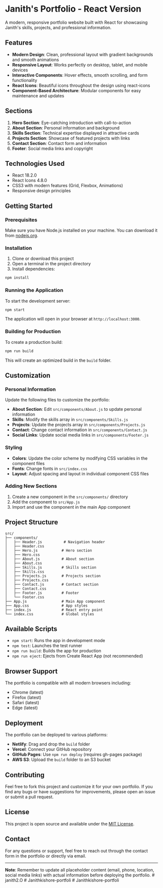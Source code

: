 # Janith's Portfolio - React Version

A modern, responsive portfolio website built with React for showcasing Janith's skills, projects, and professional information.

## Features

- **Modern Design**: Clean, professional layout with gradient backgrounds and smooth animations
- **Responsive Layout**: Works perfectly on desktop, tablet, and mobile devices
- **Interactive Components**: Hover effects, smooth scrolling, and form functionality
- **React Icons**: Beautiful icons throughout the design using react-icons
- **Component-Based Architecture**: Modular components for easy maintenance and updates

## Sections

1. **Hero Section**: Eye-catching introduction with call-to-action
2. **About Section**: Personal information and background
3. **Skills Section**: Technical expertise displayed in attractive cards
4. **Projects Section**: Showcase of featured projects with links
5. **Contact Section**: Contact form and information
6. **Footer**: Social media links and copyright

## Technologies Used

- React 18.2.0
- React Icons 4.8.0
- CSS3 with modern features (Grid, Flexbox, Animations)
- Responsive design principles

## Getting Started

### Prerequisites

Make sure you have Node.js installed on your machine. You can download it from [nodejs.org](https://nodejs.org/).

### Installation

1. Clone or download this project
2. Open a terminal in the project directory
3. Install dependencies:

```bash
npm install
```

### Running the Application

To start the development server:

```bash
npm start
```

The application will open in your browser at `http://localhost:3000`.

### Building for Production

To create a production build:

```bash
npm run build
```

This will create an optimized build in the `build` folder.

## Customization

### Personal Information

Update the following files to customize the portfolio:

- **About Section**: Edit `src/components/About.js` to update personal information
- **Skills**: Modify the skills array in `src/components/Skills.js`
- **Projects**: Update the projects array in `src/components/Projects.js`
- **Contact**: Change contact information in `src/components/Contact.js`
- **Social Links**: Update social media links in `src/components/Footer.js`

### Styling

- **Colors**: Update the color scheme by modifying CSS variables in the component files
- **Fonts**: Change fonts in `src/index.css`
- **Layout**: Adjust spacing and layout in individual component CSS files

### Adding New Sections

1. Create a new component in the `src/components/` directory
2. Add the component to `src/App.js`
3. Import and use the component in the main App component

## Project Structure

```
src/
├── components/
│   ├── Header.js          # Navigation header
│   ├── Header.css
│   ├── Hero.js           # Hero section
│   ├── Hero.css
│   ├── About.js          # About section
│   ├── About.css
│   ├── Skills.js         # Skills section
│   ├── Skills.css
│   ├── Projects.js       # Projects section
│   ├── Projects.css
│   ├── Contact.js        # Contact section
│   ├── Contact.css
│   ├── Footer.js         # Footer
│   └── Footer.css
├── App.js                # Main App component
├── App.css               # App styles
├── index.js              # React entry point
└── index.css             # Global styles
```

## Available Scripts

- `npm start`: Runs the app in development mode
- `npm test`: Launches the test runner
- `npm run build`: Builds the app for production
- `npm run eject`: Ejects from Create React App (not recommended)

## Browser Support

The portfolio is compatible with all modern browsers including:
- Chrome (latest)
- Firefox (latest)
- Safari (latest)
- Edge (latest)

## Deployment

The portfolio can be deployed to various platforms:

- **Netlify**: Drag and drop the `build` folder
- **Vercel**: Connect your GitHub repository
- **GitHub Pages**: Use `npm run deploy` (requires gh-pages package)
- **AWS S3**: Upload the `build` folder to an S3 bucket

## Contributing

Feel free to fork this project and customize it for your own portfolio. If you find any bugs or have suggestions for improvements, please open an issue or submit a pull request.

## License

This project is open source and available under the [MIT License](LICENSE).

## Contact

For any questions or support, feel free to reach out through the contact form in the portfolio or directly via email.

---

**Note**: Remember to update all placeholder content (email, phone, location, social media links) with actual information before deploying the portfolio. #   j a n i t h 2 . O  
 #   J a n i t h k i s h o r e - p o r t f o l i  
 #   J a n i t h k i s h o r e - p o r t f o l i  
 